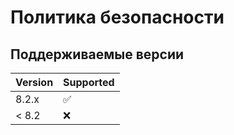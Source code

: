# Политика безопасности

## Поддерживаемые версии

| Version | Supported          |
| ------- | ------------------ |
| 8.2.x   | :white_check_mark: |
| < 8.2   | :x:                |
